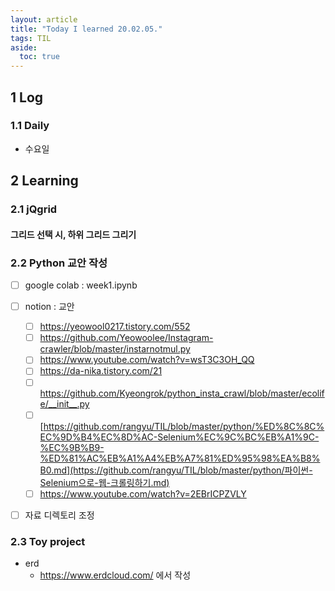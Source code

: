 ```yaml
---
layout: article
title: "Today I learned 20.02.05."
tags: TIL
aside:
  toc: true
---
```


## 1 Log

### 1.1 Daily

- 수요일




## 2 Learning

### 2.1 jQgrid

#### 그리드 선택 시, 하위 그리드 그리기




### 2.2 Python 교안 작성

- [ ] google colab : week1.ipynb
- [ ] notion : 교안
  - [ ] https://yeowool0217.tistory.com/552
  - [ ] https://github.com/Yeowoolee/Instagram-crawler/blob/master/instarnotmul.py
  - [ ] https://www.youtube.com/watch?v=wsT3C3OH_QQ
  - [ ] https://da-nika.tistory.com/21
  - [ ] https://github.com/Kyeongrok/python_insta_crawl/blob/master/ecolife/__init__.py
  - [ ] [https://github.com/rangyu/TIL/blob/master/python/%ED%8C%8C%EC%9D%B4%EC%8D%AC-Selenium%EC%9C%BC%EB%A1%9C-%EC%9B%B9-%ED%81%AC%EB%A1%A4%EB%A7%81%ED%95%98%EA%B8%B0.md](https://github.com/rangyu/TIL/blob/master/python/파이썬-Selenium으로-웹-크롤링하기.md)
  - [ ] https://www.youtube.com/watch?v=2EBrICPZVLY
- [ ] 자료 디렉토리 조정



### 2.3 Toy project

- erd
  - https://www.erdcloud.com/ 에서 작성